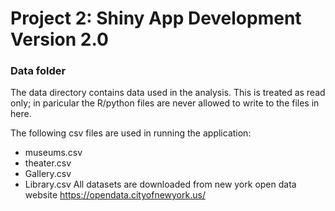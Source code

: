 # Project 2: Shiny App Development Version 2.0

### Data folder

The data directory contains data used in the analysis. This is treated as read only; in paricular the R/python files are never allowed to write to the files in here. 

The following csv files are used in running the application:
+ museums.csv
+ theater.csv
+ Gallery.csv
+ Library.csv
All datasets are downloaded from new york open data website https://opendata.cityofnewyork.us/

